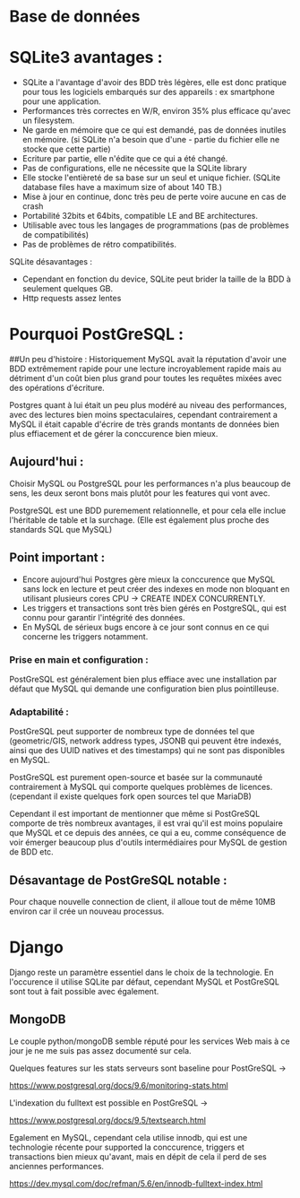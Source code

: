 
# Base de données

# SQLite3 avantages :
- SQLite a l'avantage d'avoir des BDD très légères, elle est donc pratique pour tous les logiciels embarqués sur des appareils : ex smartphone pour une application.
- Performances très correctes en W/R, environ 35% plus efficace qu'avec un filesystem.
- Ne garde en mémoire que ce qui est demandé, pas de données inutiles en mémoire. (si SQLite n'a besoin que d'une 	- partie du fichier elle ne stocke que cette partie)
- Ecriture par partie, elle n'édite que ce qui a été changé.
- Pas de configurations, elle ne nécessite que la SQLite library
- Elle stocke l'entièreté de sa base sur un seul et unique fichier. (SQLite database files have a maximum size of about 140 TB.)
- Mise à jour en continue, donc très peu de perte voire aucune en cas de crash
- Portabilité 32bits et 64bits, compatible LE and BE architectures.
- Utilisable avec tous les langages de programmations (pas de problèmes de compatibilités)
- Pas de problèmes de rétro compatibilités.

SQLite désavantages : 
- Cependant en fonction du device, SQLite peut brider la taille de la BDD à seulement quelques GB.
- Http requests assez lentes

# Pourquoi PostGreSQL :

##Un peu d'histoire : 
Historiquement MySQL avait la réputation d'avoir une BDD extrêmement rapide pour une lecture incroyablement rapide mais au détriment d'un coût bien plus grand pour toutes les requêtes mixées avec des opérations d'écriture.

Postgres quant à lui était un peu plus modéré au niveau des performances, avec des lectures bien moins spectaculaires, cependant contrairement a MySQL il était capable d'écrire de très grands montants de données bien plus effiacement et de gérer la conccurence bien mieux.

## Aujourd'hui : 

Choisir MySQL ou PostgreSQL pour les performances n'a plus beaucoup de sens, les deux seront bons mais plutôt pour les features qui vont avec.

PostgreSQL est une BDD puremement relationnelle, et pour cela elle inclue l'héritable de table et la surchage. (Elle est également plus proche des standards SQL que MySQL)

## Point important : 
- Encore aujourd'hui Postgres gère mieux la conccurence que MySQL sans lock en lecture et peut créer des indexes en mode non bloquant en utilisant plusieurs cores CPU -> CREATE INDEX CONCURRENTLY.
- Les triggers et transactions sont très bien gérés en PostgreSQL, qui est connu pour garantir l'intégrité des données.
- En MySQL de sérieux bugs encore à ce jour sont connus en  ce qui concerne les triggers notamment.

### Prise en main et configuration : 
PostGreSQL est généralement bien plus effiace avec une installation par défaut que MySQL qui demande une configuration bien plus pointilleuse.

### Adaptabilité :
PostGreSQL peut supporter de nombreux type de données tel que (geometric/GIS, network address types, JSONB qui peuvent être indexés, ainsi que des UUID natives et des timestamps) qui ne sont pas disponibles en MySQL.

PostGreSQL est purement open-source et basée sur la communauté contrairement à MySQL qui comporte quelques problèmes de licences. (cependant il existe quelques fork open sources tel que MariaDB)

Cependant il est important de mentionner que même si PostGreSQL comporte de très nombreux avantages, il est vrai qu'il est moins populaire que MySQL et ce depuis des années, ce qui a eu, comme  conséquence de voir émerger beaucoup plus d'outils intermédiaires pour MySQL de gestion de BDD etc.

## Désavantage de PostGreSQL notable :
Pour chaque nouvelle connection de client, il alloue tout de même 10MB environ car il crée un nouveau processus.
# Django 
Django reste un paramètre essentiel dans le choix de la technologie.
En l'occurence il utilise SQLite par défaut, cependant MySQL et PostGreSQL sont tout à fait possible avec également.
## MongoDB 
Le couple python/mongoDB semble réputé pour les services Web mais à ce jour je ne me suis pas assez documenté sur cela.

Quelques features sur les stats serveurs sont baseline pour PostGreSQL ->

https://www.postgresql.org/docs/9.6/monitoring-stats.html

L'indexation du fulltext est possible en PostGreSQL -> 

https://www.postgresql.org/docs/9.5/textsearch.html

Egalement en MySQL, cependant cela utilise innodb, qui est une technologie récente pour supported la conccurence, triggers et transactions bien mieux qu'avant, mais en dépit de cela il perd de ses anciennes performances.

https://dev.mysql.com/doc/refman/5.6/en/innodb-fulltext-index.html
